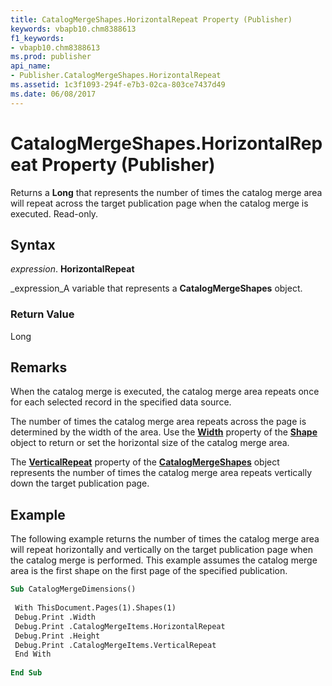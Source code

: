 ```yaml
---
title: CatalogMergeShapes.HorizontalRepeat Property (Publisher)
keywords: vbapb10.chm8388613
f1_keywords:
- vbapb10.chm8388613
ms.prod: publisher
api_name:
- Publisher.CatalogMergeShapes.HorizontalRepeat
ms.assetid: 1c3f1093-294f-e7b3-02ca-803ce7437d49
ms.date: 06/08/2017
---
```



# CatalogMergeShapes.HorizontalRepeat Property (Publisher)

Returns a **Long** that represents the number of times the catalog merge area will repeat across the target publication page when the catalog merge is executed. Read-only.


## Syntax

 _expression_. **HorizontalRepeat**

 _expression_A variable that represents a **CatalogMergeShapes** object.


### Return Value

Long


## Remarks

When the catalog merge is executed, the catalog merge area repeats once for each selected record in the specified data source.

The number of times the catalog merge area repeats across the page is determined by the width of the area. Use the **[Width](shape-width-property-publisher.md)** property of the **[Shape](shape-object-publisher.md)** object to return or set the horizontal size of the catalog merge area.

The **[VerticalRepeat](catalogmergeshapes-verticalrepeat-property-publisher.md)** property of the **[CatalogMergeShapes](catalogmergeshapes-object-publisher.md)** object represents the number of times the catalog merge area repeats vertically down the target publication page.


## Example

The following example returns the number of times the catalog merge area will repeat horizontally and vertically on the target publication page when the catalog merge is performed. This example assumes the catalog merge area is the first shape on the first page of the specified publication.


```vb
Sub CatalogMergeDimensions() 
 
 With ThisDocument.Pages(1).Shapes(1) 
 Debug.Print .Width 
 Debug.Print .CatalogMergeItems.HorizontalRepeat 
 Debug.Print .Height 
 Debug.Print .CatalogMergeItems.VerticalRepeat 
 End With 
 
End Sub
```


